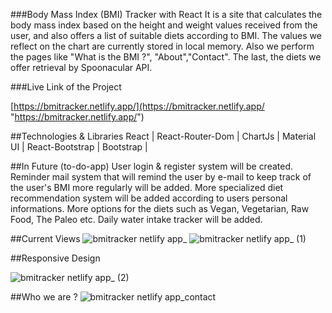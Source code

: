 

###Body Mass Index (BMI) Tracker with React
It is a site that calculates the body mass index based on the height and weight values received from the user, and also offers a list of suitable diets according to BMI.
The values we reflect on the chart are currently stored in local memory. 
Also we perform the pages like "What is the BMI ?", "About","Contact". 
The last, the diets we offer retrieval by Spoonacular API.

###Live Link of the Project

[https://bmitracker.netlify.app/](https://bmitracker.netlify.app/ "https://bmitracker.netlify.app/")

##Technologies & Libraries
React | React-Router-Dom | ChartJs | Material UI | React-Bootstrap | Bootstrap | 

##In Future (to-do-app)
User login & register system will be created.
Reminder mail system that will remind the user by e-mail to keep track of the user's BMI more regularly will be added.
More specialized diet recommendation system will be added according to users personal informations.
More options for the diets such as Vegan, Vegetarian, Raw Food, The Paleo etc.
Daily water intake tracker will be added.

##Current Views 
![bmitracker netlify app_](https://user-images.githubusercontent.com/71180513/109404898-b0423780-797b-11eb-967d-65427956cbc9.png)
![bmitracker netlify app_ (1)](https://user-images.githubusercontent.com/71180513/109404922-eaabd480-797b-11eb-9f1c-33177c9c6222.png)

##Responsive Design

![bmitracker netlify app_ (2)](https://user-images.githubusercontent.com/71180513/109404942-234bae00-797c-11eb-9482-545eb0fb9d39.png)

##Who we are ?
![bmitracker netlify app_contact](https://user-images.githubusercontent.com/71180513/109404877-838e2000-797b-11eb-8cda-f9e87ceb6c6b.png)
